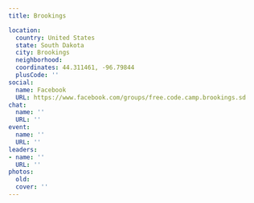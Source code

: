 ```yaml
---
title: Brookings

location:
  country: United States
  state: South Dakota
  city: Brookings
  neighborhood: 
  coordinates: 44.311461, -96.79844
  plusCode: ''
social:
  name: Facebook
  URL: https://www.facebook.com/groups/free.code.camp.brookings.sd
chat:
  name: ''
  URL: ''
event:
  name: ''
  URL: ''
leaders:
- name: ''
  URL: ''
photos:
  old: 
  cover: ''
---
```

